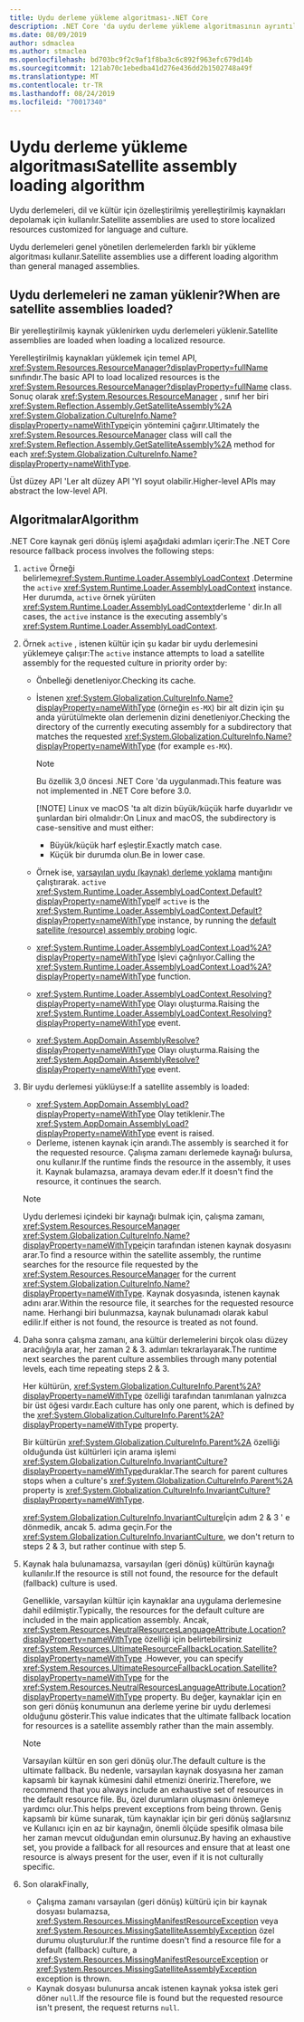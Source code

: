```yaml
---
title: Uydu derleme yükleme algoritması-.NET Core
description: .NET Core 'da uydu derleme yükleme algoritmasının ayrıntılarının açıklaması
ms.date: 08/09/2019
author: sdmaclea
ms.author: stmaclea
ms.openlocfilehash: bd703bc9f2c9af1f8ba3c6c892f963efc679d14b
ms.sourcegitcommit: 121ab70c1ebedba41d276e436dd2b1502748a49f
ms.translationtype: MT
ms.contentlocale: tr-TR
ms.lasthandoff: 08/24/2019
ms.locfileid: "70017340"
---
```

# <a name="satellite-assembly-loading-algorithm"></a><span data-ttu-id="c3f3a-103">Uydu derleme yükleme algoritması</span><span class="sxs-lookup"><span data-stu-id="c3f3a-103">Satellite assembly loading algorithm</span></span>

<span data-ttu-id="c3f3a-104">Uydu derlemeleri, dil ve kültür için özelleştirilmiş yerelleştirilmiş kaynakları depolamak için kullanılır.</span><span class="sxs-lookup"><span data-stu-id="c3f3a-104">Satellite assemblies are used to store localized resources customized for language and culture.</span></span>

<span data-ttu-id="c3f3a-105">Uydu derlemeleri genel yönetilen derlemelerden farklı bir yükleme algoritması kullanır.</span><span class="sxs-lookup"><span data-stu-id="c3f3a-105">Satellite assemblies use a different loading algorithm than general managed assemblies.</span></span>

## <a name="when-are-satellite-assemblies-loaded"></a><span data-ttu-id="c3f3a-106">Uydu derlemeleri ne zaman yüklenir?</span><span class="sxs-lookup"><span data-stu-id="c3f3a-106">When are satellite assemblies loaded?</span></span>

<span data-ttu-id="c3f3a-107">Bir yerelleştirilmiş kaynak yüklenirken uydu derlemeleri yüklenir.</span><span class="sxs-lookup"><span data-stu-id="c3f3a-107">Satellite assemblies are loaded when loading a localized resource.</span></span>

<span data-ttu-id="c3f3a-108">Yerelleştirilmiş kaynakları yüklemek için temel API, <xref:System.Resources.ResourceManager?displayProperty=fullName> sınıfındır.</span><span class="sxs-lookup"><span data-stu-id="c3f3a-108">The basic API to load localized resources is the <xref:System.Resources.ResourceManager?displayProperty=fullName> class.</span></span> <span data-ttu-id="c3f3a-109">Sonuç olarak <xref:System.Resources.ResourceManager> , sınıf her biri <xref:System.Reflection.Assembly.GetSatelliteAssembly%2A> <xref:System.Globalization.CultureInfo.Name?displayProperty=nameWithType>için yöntemini çağırır.</span><span class="sxs-lookup"><span data-stu-id="c3f3a-109">Ultimately the <xref:System.Resources.ResourceManager> class will call the <xref:System.Reflection.Assembly.GetSatelliteAssembly%2A> method for each <xref:System.Globalization.CultureInfo.Name?displayProperty=nameWithType>.</span></span>

<span data-ttu-id="c3f3a-110">Üst düzey API 'Ler alt düzey API 'YI soyut olabilir.</span><span class="sxs-lookup"><span data-stu-id="c3f3a-110">Higher-level APIs may abstract the low-level API.</span></span>

## <a name="algorithm"></a><span data-ttu-id="c3f3a-111">Algoritmalar</span><span class="sxs-lookup"><span data-stu-id="c3f3a-111">Algorithm</span></span>

<span data-ttu-id="c3f3a-112">.NET Core kaynak geri dönüş işlemi aşağıdaki adımları içerir:</span><span class="sxs-lookup"><span data-stu-id="c3f3a-112">The .NET Core resource fallback process involves the following steps:</span></span>

1. <span data-ttu-id="c3f3a-113">`active` Örneği belirleme<xref:System.Runtime.Loader.AssemblyLoadContext> .</span><span class="sxs-lookup"><span data-stu-id="c3f3a-113">Determine the `active` <xref:System.Runtime.Loader.AssemblyLoadContext> instance.</span></span> <span data-ttu-id="c3f3a-114">Her durumda, `active` örnek yürüten <xref:System.Runtime.Loader.AssemblyLoadContext>derleme ' dir.</span><span class="sxs-lookup"><span data-stu-id="c3f3a-114">In all cases, the `active` instance is the executing assembly's <xref:System.Runtime.Loader.AssemblyLoadContext>.</span></span>

2. <span data-ttu-id="c3f3a-115">Örnek `active` , istenen kültür için şu kadar bir uydu derlemesini yüklemeye çalışır:</span><span class="sxs-lookup"><span data-stu-id="c3f3a-115">The `active` instance attempts to load a satellite assembly for the requested culture in priority order by:</span></span>
    * <span data-ttu-id="c3f3a-116">Önbelleği denetleniyor.</span><span class="sxs-lookup"><span data-stu-id="c3f3a-116">Checking its cache.</span></span>
    * <span data-ttu-id="c3f3a-117">İstenen <xref:System.Globalization.CultureInfo.Name?displayProperty=nameWithType> (örneğin `es-MX`) bir alt dizin için şu anda yürütülmekte olan derlemenin dizini denetleniyor.</span><span class="sxs-lookup"><span data-stu-id="c3f3a-117">Checking the directory of the currently executing assembly for a subdirectory that matches the requested <xref:System.Globalization.CultureInfo.Name?displayProperty=nameWithType> (for example `es-MX`).</span></span>

        > [!NOTE]
        > <span data-ttu-id="c3f3a-118">Bu özellik 3,0 öncesi .NET Core 'da uygulanmadı.</span><span class="sxs-lookup"><span data-stu-id="c3f3a-118">This feature was not implemented in .NET Core before 3.0.</span></span>
        >
        > [!NOTE]
        > <span data-ttu-id="c3f3a-119">Linux ve macOS 'ta alt dizin büyük/küçük harfe duyarlıdır ve şunlardan biri olmalıdır:</span><span class="sxs-lookup"><span data-stu-id="c3f3a-119">On Linux and macOS, the subdirectory is case-sensitive and must either:</span></span>
        > - <span data-ttu-id="c3f3a-120">Büyük/küçük harf eşleştir.</span><span class="sxs-lookup"><span data-stu-id="c3f3a-120">Exactly match case.</span></span>
        > - <span data-ttu-id="c3f3a-121">Küçük bir durumda olun.</span><span class="sxs-lookup"><span data-stu-id="c3f3a-121">Be in lower case.</span></span>

    * <span data-ttu-id="c3f3a-122">Örnek ise, [varsayılan uydu (kaynak) derleme yoklama](default-probing.md#satellite-resource-assembly-probing) mantığını çalıştırarak. `active` <xref:System.Runtime.Loader.AssemblyLoadContext.Default?displayProperty=nameWithType></span><span class="sxs-lookup"><span data-stu-id="c3f3a-122">If `active` is the <xref:System.Runtime.Loader.AssemblyLoadContext.Default?displayProperty=nameWithType> instance, by running the [default satellite (resource) assembly probing](default-probing.md#satellite-resource-assembly-probing) logic.</span></span>

    * <span data-ttu-id="c3f3a-123"><xref:System.Runtime.Loader.AssemblyLoadContext.Load%2A?displayProperty=nameWithType> İşlevi çağrılıyor.</span><span class="sxs-lookup"><span data-stu-id="c3f3a-123">Calling the <xref:System.Runtime.Loader.AssemblyLoadContext.Load%2A?displayProperty=nameWithType> function.</span></span>

    * <span data-ttu-id="c3f3a-124"><xref:System.Runtime.Loader.AssemblyLoadContext.Resolving?displayProperty=nameWithType> Olayı oluşturma.</span><span class="sxs-lookup"><span data-stu-id="c3f3a-124">Raising the <xref:System.Runtime.Loader.AssemblyLoadContext.Resolving?displayProperty=nameWithType> event.</span></span>

    * <span data-ttu-id="c3f3a-125"><xref:System.AppDomain.AssemblyResolve?displayProperty=nameWithType> Olayı oluşturma.</span><span class="sxs-lookup"><span data-stu-id="c3f3a-125">Raising the <xref:System.AppDomain.AssemblyResolve?displayProperty=nameWithType> event.</span></span>

3. <span data-ttu-id="c3f3a-126">Bir uydu derlemesi yüklüyse:</span><span class="sxs-lookup"><span data-stu-id="c3f3a-126">If a satellite assembly is loaded:</span></span>
   - <span data-ttu-id="c3f3a-127"><xref:System.AppDomain.AssemblyLoad?displayProperty=nameWithType> Olay tetiklenir.</span><span class="sxs-lookup"><span data-stu-id="c3f3a-127">The <xref:System.AppDomain.AssemblyLoad?displayProperty=nameWithType> event is raised.</span></span>
   - <span data-ttu-id="c3f3a-128">Derleme, istenen kaynak için arandı.</span><span class="sxs-lookup"><span data-stu-id="c3f3a-128">The assembly is searched it for the requested resource.</span></span> <span data-ttu-id="c3f3a-129">Çalışma zamanı derlemede kaynağı bulursa, onu kullanır.</span><span class="sxs-lookup"><span data-stu-id="c3f3a-129">If the runtime finds the resource in the assembly, it uses it.</span></span> <span data-ttu-id="c3f3a-130">Kaynak bulamazsa, aramaya devam eder.</span><span class="sxs-lookup"><span data-stu-id="c3f3a-130">If it doesn't find the resource, it continues the search.</span></span>

    > [!NOTE]
    > <span data-ttu-id="c3f3a-131">Uydu derlemesi içindeki bir kaynağı bulmak için, çalışma zamanı, <xref:System.Resources.ResourceManager> <xref:System.Globalization.CultureInfo.Name?displayProperty=nameWithType>için tarafından istenen kaynak dosyasını arar.</span><span class="sxs-lookup"><span data-stu-id="c3f3a-131">To find a resource within the satellite assembly, the runtime searches for the resource file requested by the <xref:System.Resources.ResourceManager> for the current <xref:System.Globalization.CultureInfo.Name?displayProperty=nameWithType>.</span></span> <span data-ttu-id="c3f3a-132">Kaynak dosyasında, istenen kaynak adını arar.</span><span class="sxs-lookup"><span data-stu-id="c3f3a-132">Within the resource file, it searches for the requested resource name.</span></span> <span data-ttu-id="c3f3a-133">Herhangi biri bulunmazsa, kaynak bulunamadı olarak kabul edilir.</span><span class="sxs-lookup"><span data-stu-id="c3f3a-133">If either is not found, the resource is treated as not found.</span></span>

4. <span data-ttu-id="c3f3a-134">Daha sonra çalışma zamanı, ana kültür derlemelerini birçok olası düzey aracılığıyla arar, her zaman 2 & 3. adımları tekrarlayarak.</span><span class="sxs-lookup"><span data-stu-id="c3f3a-134">The runtime next searches the parent culture assemblies through many potential levels, each time repeating steps 2 & 3.</span></span>

    <span data-ttu-id="c3f3a-135">Her kültürün, <xref:System.Globalization.CultureInfo.Parent%2A?displayProperty=nameWithType> özelliği tarafından tanımlanan yalnızca bir üst öğesi vardır.</span><span class="sxs-lookup"><span data-stu-id="c3f3a-135">Each culture has only one parent, which is defined by the <xref:System.Globalization.CultureInfo.Parent%2A?displayProperty=nameWithType> property.</span></span>

    <span data-ttu-id="c3f3a-136">Bir kültürün <xref:System.Globalization.CultureInfo.Parent%2A> özelliği olduğunda üst kültürleri için arama işlemi <xref:System.Globalization.CultureInfo.InvariantCulture?displayProperty=nameWithType>duraklar.</span><span class="sxs-lookup"><span data-stu-id="c3f3a-136">The search for parent cultures stops when a culture's <xref:System.Globalization.CultureInfo.Parent%2A> property is <xref:System.Globalization.CultureInfo.InvariantCulture?displayProperty=nameWithType>.</span></span>

    <span data-ttu-id="c3f3a-137"><xref:System.Globalization.CultureInfo.InvariantCulture>İçin adım 2 & 3 ' e dönmedik, ancak 5. adıma geçin.</span><span class="sxs-lookup"><span data-stu-id="c3f3a-137">For the <xref:System.Globalization.CultureInfo.InvariantCulture>, we don't return to steps 2 & 3, but rather continue with step 5.</span></span>

5. <span data-ttu-id="c3f3a-138">Kaynak hala bulunamazsa, varsayılan (geri dönüş) kültürün kaynağı kullanılır.</span><span class="sxs-lookup"><span data-stu-id="c3f3a-138">If the resource is still not found, the resource for the default (fallback) culture is used.</span></span>

   <span data-ttu-id="c3f3a-139">Genellikle, varsayılan kültür için kaynaklar ana uygulama derlemesine dahil edilmiştir.</span><span class="sxs-lookup"><span data-stu-id="c3f3a-139">Typically, the resources for the default culture are included in the main application assembly.</span></span> <span data-ttu-id="c3f3a-140">Ancak, <xref:System.Resources.NeutralResourcesLanguageAttribute.Location?displayProperty=nameWithType> özelliği için belirtebilirsiniz <xref:System.Resources.UltimateResourceFallbackLocation.Satellite?displayProperty=nameWithType> .</span><span class="sxs-lookup"><span data-stu-id="c3f3a-140">However, you can specify <xref:System.Resources.UltimateResourceFallbackLocation.Satellite?displayProperty=nameWithType> for the <xref:System.Resources.NeutralResourcesLanguageAttribute.Location?displayProperty=nameWithType> property.</span></span> <span data-ttu-id="c3f3a-141">Bu değer, kaynaklar için en son geri dönüş konumunun ana derleme yerine bir uydu derlemesi olduğunu gösterir.</span><span class="sxs-lookup"><span data-stu-id="c3f3a-141">This value indicates that the ultimate fallback location for resources is a satellite assembly rather than the main assembly.</span></span>

    > [!NOTE]
    > <span data-ttu-id="c3f3a-142">Varsayılan kültür en son geri dönüş olur.</span><span class="sxs-lookup"><span data-stu-id="c3f3a-142">The default culture is the ultimate fallback.</span></span> <span data-ttu-id="c3f3a-143">Bu nedenle, varsayılan kaynak dosyasına her zaman kapsamlı bir kaynak kümesini dahil etmenizi öneririz.</span><span class="sxs-lookup"><span data-stu-id="c3f3a-143">Therefore, we recommend that you always include an exhaustive set of resources in the default resource file.</span></span> <span data-ttu-id="c3f3a-144">Bu, özel durumların oluşmasını önlemeye yardımcı olur.</span><span class="sxs-lookup"><span data-stu-id="c3f3a-144">This helps prevent exceptions from being thrown.</span></span> <span data-ttu-id="c3f3a-145">Geniş kapsamlı bir küme sunarak, tüm kaynaklar için bir geri dönüş sağlarsınız ve Kullanıcı için en az bir kaynağın, önemli ölçüde spesifik olmasa bile her zaman mevcut olduğundan emin olursunuz.</span><span class="sxs-lookup"><span data-stu-id="c3f3a-145">By having an exhaustive set, you provide a fallback for all resources and ensure that at least one resource is always present for the user, even if it is not culturally specific.</span></span>

6. <span data-ttu-id="c3f3a-146">Son olarak</span><span class="sxs-lookup"><span data-stu-id="c3f3a-146">Finally,</span></span>
   - <span data-ttu-id="c3f3a-147">Çalışma zamanı varsayılan (geri dönüş) kültürü için bir kaynak dosyası bulamazsa, <xref:System.Resources.MissingManifestResourceException> veya <xref:System.Resources.MissingSatelliteAssemblyException> özel durumu oluşturulur.</span><span class="sxs-lookup"><span data-stu-id="c3f3a-147">If the runtime doesn't find a resource file for a default (fallback) culture, a <xref:System.Resources.MissingManifestResourceException> or <xref:System.Resources.MissingSatelliteAssemblyException> exception is thrown.</span></span>
   - <span data-ttu-id="c3f3a-148">Kaynak dosyası bulunursa ancak istenen kaynak yoksa istek geri döner `null`.</span><span class="sxs-lookup"><span data-stu-id="c3f3a-148">If the resource file is found but the requested resource isn't present, the request returns `null`.</span></span>
